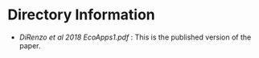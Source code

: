 # Directory Information
- *DiRenzo et al 2018 EcoApps1.pdf* :
    This is the published version of the paper.
	
